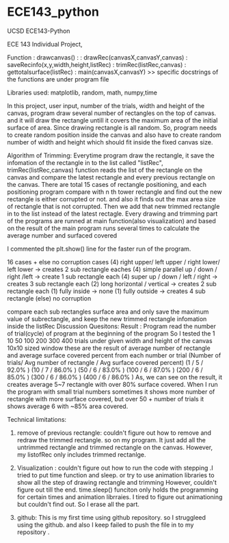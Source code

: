 # ECE143_python
UCSD ECE143-Python

ECE 143 Individual Project, 

Function : drawcanvas() : 
         : drawRec(canvasX,canvasY,canvas)
         : saveRecinfo(x,y,width,height,listRec)
         : trimRec(listRec,canvas)
         : gettotalsurface(listRec)
         : main(canvasX,canvasY)
         >> specific docstrings of the functions are under program file
         
Libraries used: matplotlib, random, math, numpy,time

         
In this project, user input, number of the trials, width and height of the canvas, program draw several number of 
rectangles on the top of canvas. and it will draw the rectangle untill it covers the maximum area of the initial surface
of area. Since drawing rectangle is all random. So, program needs to create random position inside the canvas and 
also have to create random number of width and height which should fit inside the fixed canvas size.



Algorithm of Trimming: 
          Everytime program draw the rectangle, it save the infomation of the rectangle in to the list called "listRec", 
 trimRec(listRec,canvas) function reads the list of the rectangle on the canvas and compare the latest rectangle 
 and every previous rectangle on the canvas. There are total 15 cases of rectangle positioning, and each positioning
 program compare with n th tower rectangle and find out the new rectangle is either corrupted or not. 
 and also it finds out the max area size of rectangle that is not corrupted. Then we add that new trimmed rectangle 
 in to the list instead of the latest rectagle.
 Every drawing and trimming part of the programs are runned at main function(also visualization) and based on the result of the main 
 program runs several times to calculate the average number and surfaced covered 
 
 I commented the plt.show() line for the faster run of the program. 
 
 16 cases + else no corruption cases 
 (4) right upper/ left upper / right lower/ left lower -> creates 2 sub rectangle eaches 
 (4) simple parallel up / down / right /left -> create 1 sub rectangle each
 (4) super up / down / left / right -> creates 3 sub rectangle each 
 (2) long horizontal / vertical -> creates 2 sub rectangle each
 (1) fully inside -> none
 (1) fully outside -> creates 4 sub rectangle 
 (else) no corruption
 
 compare each sub rectangles surface area and only save the maximum value of subrectangle, and keep the new trimmed rectangle 
 infomation inside the listRec
Discussion Quesitons: 
  Result : 
         Program read the number of trial(cycle) of program at the beginning of the program
  So I tested the 1 10 50 100 200 300 400  trials under given width and height of the canvas 10x10 sized window
  these are the result of average number of rectangle and average surface covered percent from each number or trial
  (Number of trials/ Avg number of rectangle / Avg surface covered percent)
  (1   / 5 / 92.0% )
  (10  / 7 / 86.0% )
  (50  / 6 / 83.0% )
  (100 / 6 / 87.0% )
  (200 / 6 / 85.0% )
  (300 / 6 / 86.0% )
  (400 / 6 / 86.0% )
  As, we can see on the result, it creates average 5~7 rectangle with over 80% surface covered. 
  When I run the program with small trial numbers sometimes it shows more number of rectangle with more surface covered, 
  but over 50 + number of trials it shows average 6 with ~85% area covered.
  
  
Technical limitations:
  
 1. remove of previous rectangle:
         couldn't figure out how to remove and redraw the trimmed rectangle. so on my program. It just add
  all the untrimmed rectangle and trimmed rectangle on the canvas.
  However, my listofRec only includes trimmed rectanlge. 
  
 2. Visualization : 
         couldn't figure out how to run the code with stepping .I tried to put time function and sleep. or try to use 
   animation libraries to show all the step of drawing rectangle and trimming However, couldn't figure out till the end. 
   time.sleep() funciton only holds the programming for certain times 
   and animation librraies. I tired to figure out animationing but couldn't find out. 
   So I erase all the part. 
   
 3. github: 
         This is my first time using github repository. so I struggleed using the github. and also I keep failed to push the file in to    my repository . 
